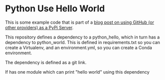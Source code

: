 # Python Use Hello World

This is some example code that is part of a [blog post on using GitHub (or other providers) as a PyPi Server](
https://medium.freecodecamp.org/how-to-use-github-as-a-pypi-server-1c3b0d07db2).

This repository defines a dependency to a python_hello, which in turn has a dependency to python_world. This is defined in requirements.txt so you can create a Virtualenv, and an environment.yml, so you can create a Conda environment. 

The dependency is defined as a git link.

If has one module which can print "hello world" using this dependency
